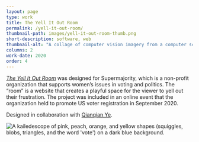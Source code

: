 ```yaml
---
layout: page
type: work
title: The Yell It Out Room
permalink: /yell-it-out-room/
thumbnail-path: images/yell-it-out-room-thumb.png
short-description: software, web
thumbnail-alt: "A collage of computer vision imagery from a computer screen, person's face, and their home in in bright greens, blues, and purples."
columns: 2
work-date: 2020
order: 4
---
```


<em><a href="https://www.supercharge2020.com/rooms/yelling-room">The Yell It Out Room</a></em> was designed for Supermajority, which is a non-profit organization that supports women’s issues in voting and politics.
The “room” is a website that creates a playful space for the viewer to yell out their frustration.
The project was included in an online event that the organization held to promote US voter registration in September 2020.

Designed in collaboration with <a href="https://qianqian-ye.com/">Qianqian Ye</a>.

<div class="invisible-margin image-grid">
<div class="col-30-block grid-margin-bottom grid-margin-right video">
<img src="{{ site.baseurl }}/images/yell-it-out-room-01.png" alt="A kailedescope of pink, peach, orange, and yellow shapes (squiggles, blobs, triangles, and the word 'vote') on a dark blue background.">
</div>
</div>

